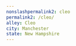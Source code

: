 ```yaml
---
﻿nonslashpermalink2: cleo
permalink2: /cleo/
alley: Cleo
city: Manchester
state: New Hampshire
---
```

